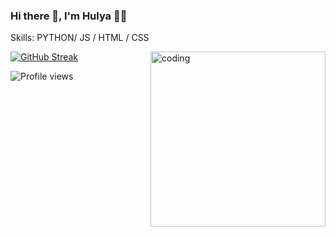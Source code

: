 ### Hi there 👋, I'm Hulya 👩‍💻


Skills: PYTHON/ JS / HTML / CSS

<img align="right" alt="coding" width="280" src="https://media.tenor.com/rePDfDWO3XoAAAAd/hacking.gif">

[![GitHub Streak](https://streak-stats.demolab.com?user=Hulyamr13&theme=dark&hide_border=true)](https://git.io/streak-stats)



![Profile views](https://gpvc.arturio.dev/hulyamr13)  
